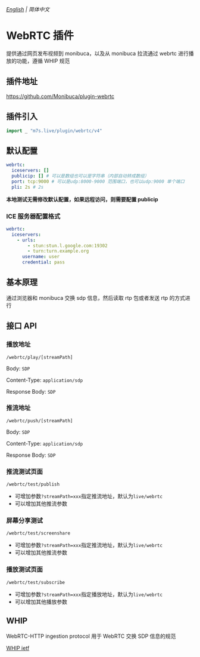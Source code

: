 _[English](https://github.com/Monibuca/plugin-webrtc/blob/v4/README.en.md) | 简体中文_

# WebRTC 插件

提供通过网页发布视频到 monibuca，以及从 monibuca 拉流通过 webrtc 进行播放的功能，遵循 WHIP 规范

## 插件地址

https://github.com/Monibuca/plugin-webrtc

## 插件引入

```go
import _ "m7s.live/plugin/webrtc/v4"
```

## 默认配置

```yaml
webrtc:
  iceservers: []
  publicip: [] # 可以是数组也可以是字符串（内部自动转成数组）
  port: tcp:9000 # 可以是udp:8000-9000 范围端口，也可以udp:9000 单个端口
  pli: 2s # 2s
```

**本地测试无需修改默认配置，如果远程访问，则需要配置 publicip**

### ICE 服务器配置格式

```yaml
webrtc:
  iceservers:
    - urls:
        - stun:stun.l.google.com:19302
        - turn:turn.example.org
      username: user
      credential: pass
```

## 基本原理

通过浏览器和 monibuca 交换 sdp 信息，然后读取 rtp 包或者发送 rtp 的方式进行

## 接口 API

### 播放地址

`/webrtc/play/[streamPath]`

Body: `SDP`

Content-Type: `application/sdp`

Response Body: `SDP`

### 推流地址

`/webrtc/push/[streamPath]`

Body: `SDP`

Content-Type: `application/sdp`

Response Body: `SDP`

### 推流测试页面

`/webrtc/test/publish`

- 可增加参数`?streamPath=xxx`指定推流地址，默认为`live/webrtc`
- 可以增加其他推流参数

### 屏幕分享测试

`/webrtc/test/screenshare`

- 可增加参数`?streamPath=xxx`指定推流地址，默认为`live/webrtc`
- 可以增加其他推流参数

### 播放测试页面

`/webrtc/test/subscribe`

- 可增加参数`?streamPath=xxx`指定播放地址，默认为`live/webrtc`
- 可以增加其他播放参数

## WHIP

WebRTC-HTTP ingestion protocol
用于 WebRTC 交换 SDP 信息的规范

[WHIP ietf](https://datatracker.ietf.org/doc/html/draft-ietf-wish-whip-02)
